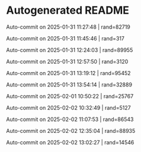 # Autogenerated README

Auto-commit on 2025-01-31 11:27:48 | rand=82719

Auto-commit on 2025-01-31 11:45:46 | rand=317

Auto-commit on 2025-01-31 12:24:03 | rand=89955

Auto-commit on 2025-01-31 12:57:50 | rand=3120

Auto-commit on 2025-01-31 13:19:12 | rand=95452

Auto-commit on 2025-01-31 13:54:14 | rand=32889

Auto-commit on 2025-02-01 10:50:22 | rand=25767

Auto-commit on 2025-02-02 10:32:49 | rand=5127

Auto-commit on 2025-02-02 11:07:53 | rand=86543

Auto-commit on 2025-02-02 12:35:04 | rand=88935

Auto-commit on 2025-02-02 13:02:27 | rand=14546
